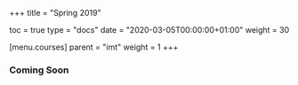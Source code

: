 +++
title = "Spring 2019"

toc = true
type = "docs"
date = "2020-03-05T00:00:00+01:00"
weight = 30

[menu.courses]
    parent = "imt"
    weight = 1
+++

### Coming Soon